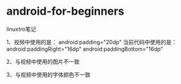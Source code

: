 # android-for-beginners

linuxtro笔记

1、视频中使用的是：
        android:padding="20dp"
  当前代码中使用的是：
        android:paddingRight="16dp"
        android:paddingBottom="16dp"
        
2、与视频中使用的图片不一致

3、与视频中使用的字体颜色不一致
